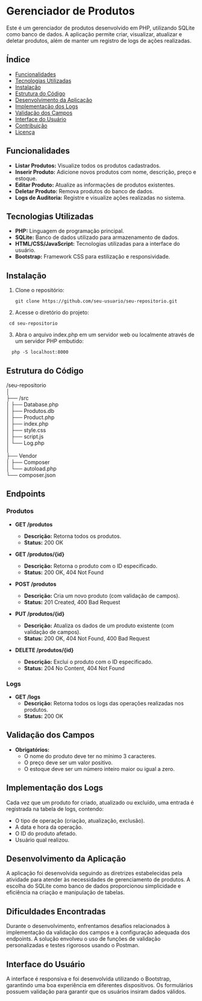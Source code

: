 # Gerenciador de Produtos

Este é um gerenciador de produtos desenvolvido em PHP, utilizando SQLite como banco de dados. A aplicação permite criar, visualizar, atualizar e deletar produtos, além de manter um registro de logs de ações realizadas.

## Índice

- [Funcionalidades](#funcionalidades)
- [Tecnologias Utilizadas](#tecnologias-utilizadas)
- [Instalação](#instalação)
- [Estrutura do Código](#estrutura-do-código)
- [Desenvolvimento da Aplicação](#desenvolvimento-da-aplicação)
- [Implementação dos Logs](#implementação-dos-logs)
- [Validação dos Campos](#validação-dos-campos)
- [Interface do Usuário](#interface-do-usuário)
- [Contribuição](#contribuição)
- [Licença](#licença)

## Funcionalidades

- **Listar Produtos:** Visualize todos os produtos cadastrados.
- **Inserir Produto:** Adicione novos produtos com nome, descrição, preço e estoque.
- **Editar Produto:** Atualize as informações de produtos existentes.
- **Deletar Produto:** Remova produtos do banco de dados.
- **Logs de Auditoria:** Registre e visualize ações realizadas no sistema.

## Tecnologias Utilizadas

- **PHP:** Linguagem de programação principal.
- **SQLite:** Banco de dados utilizado para armazenamento de dados.
- **HTML/CSS/JavaScript:** Tecnologias utilizadas para a interface do usuário.
- **Bootstrap:** Framework CSS para estilização e responsividade.

## Instalação

1. Clone o repositório:
   ```
   git clone https://github.com/seu-usuario/seu-repositorio.git
   ```
2. Acesse o diretório do projeto:
  ```
   cd seu-repositorio
  ```
3. Abra o arquivo index.php em um servidor web ou localmente através de um servidor PHP embutido:
```
  php -S localhost:8000
```

## Estrutura do Código 

/seu-repositorio  
│  
├── /src  
│   ├── Database.php   
│   ├── Produtos.db  
│   ├── Product.php  
│   ├── index.php  
│   ├── style.css  
│   ├── script.js  
│   └── Log.php  
│  
├── Vendor  
│   ├── Composer  
│   └── autoload.php  
└── composer.json  

## Endpoints

### Produtos

- **GET /produtos**
  - **Descrição:** Retorna todos os produtos.
  - **Status:** 200 OK

- **GET /produtos/{id}**
  - **Descrição:** Retorna o produto com o ID especificado.
  - **Status:** 200 OK, 404 Not Found

- **POST /produtos**
  - **Descrição:** Cria um novo produto (com validação de campos).
  - **Status:** 201 Created, 400 Bad Request

- **PUT /produtos/{id}**
  - **Descrição:** Atualiza os dados de um produto existente (com validação de campos).
  - **Status:** 200 OK, 404 Not Found, 400 Bad Request

- **DELETE /produtos/{id}**
  - **Descrição:** Exclui o produto com o ID especificado.
  - **Status:** 204 No Content, 404 Not Found

### Logs

- **GET /logs**
  - **Descrição:** Retorna todos os logs das operações realizadas nos produtos.
  - **Status:** 200 OK

## Validação dos Campos

- **Obrigatórios:**
  - O nome do produto deve ter no mínimo 3 caracteres.
  - O preço deve ser um valor positivo.
  - O estoque deve ser um número inteiro maior ou igual a zero.

## Implementação dos Logs

Cada vez que um produto for criado, atualizado ou excluído, uma entrada é registrada na tabela de logs, contendo:
- O tipo de operação (criação, atualização, exclusão).
- A data e hora da operação.
- O ID do produto afetado.
- Usuário qual realizou.

## Desenvolvimento da Aplicação

A aplicação foi desenvolvida seguindo as diretrizes estabelecidas pela atividade para atender às necessidades de gerenciamento de produtos. A escolha do SQLite como banco de dados proporcionou simplicidade e eficiência na criação e manipulação de tabelas.

## Dificuldades Encontradas

Durante o desenvolvimento, enfrentamos desafios relacionados à implementação da validação dos campos e à configuração adequada dos endpoints. A solução envolveu o uso de funções de validação personalizadas e testes rigorosos usando o Postman.

## Interface do Usuário

A interface é responsiva e foi desenvolvida utilizando o Bootstrap, garantindo uma boa experiência em diferentes dispositivos. Os formulários possuem validação para garantir que os usuários insiram dados válidos.
